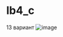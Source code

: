 # lb4_c
13 вариант 
![image](https://github.com/JollyJestes/lb4_c/assets/93829971/58da58d9-7cb8-4d2d-99a4-01332bfeec27)
